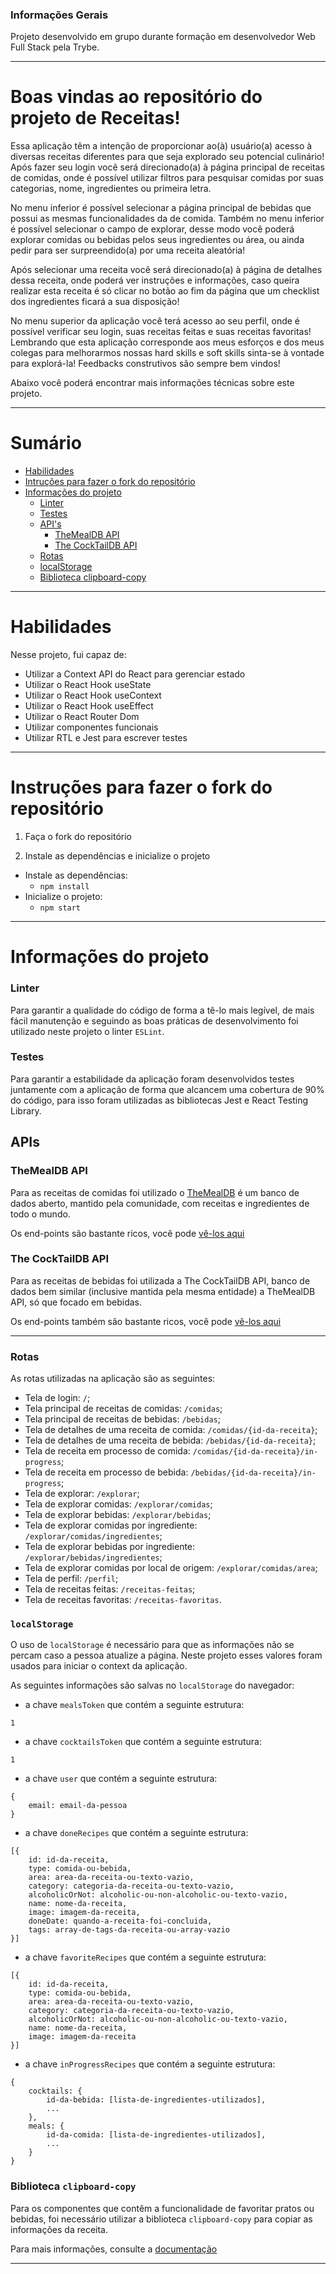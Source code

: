 ### Informações Gerais

Projeto desenvolvido em grupo durante formação em desenvolvedor Web Full Stack pela Trybe.

---

# Boas vindas ao repositório do projeto de Receitas!

Essa aplicação têm a intenção de proporcionar ao(à) usuário(a) acesso à diversas receitas diferentes para que seja explorado seu potencial culinário! Após fazer seu login você será direcionado(a) à página principal de receitas de comidas, onde é possível utilizar filtros para pesquisar comidas por suas categorias, nome, ingredientes ou primeira letra.

No menu inferior é possível selecionar a página principal de bebidas que possui as mesmas funcionalidades da de comida. Também no menu inferior é possível selecionar o campo de explorar, desse modo você poderá explorar comidas ou bebidas pelos seus ingredientes ou área, ou ainda pedir para ser surpreendido(a) por uma receita aleatória!

Após selecionar uma receita você será direcionado(a) à página de detalhes dessa receita, onde poderá ver instruções e informações, caso queira realizar esta receita é só clicar no botão ao fim da página que um checklist dos ingredientes ficará a sua disposição!


No menu superior da aplicação você terá acesso ao seu perfil, onde é possível verificar seu login, suas receitas feitas e suas receitas favoritas!
Lembrando que esta aplicação corresponde aos meus esforços e dos meus colegas para melhorarmos nossas hard skills e soft skills sinta-se à vontade para explorá-la! Feedbacks construtivos são sempre bem vindos!

Abaixo você poderá encontrar mais informações técnicas sobre este projeto.

---

# Sumário

- [Habilidades](#habilidades)
- [Intruções para fazer o fork do repositório](#intruções-para-fazer-o-fork-do-repositório)
- [Informações do projeto](#informações-do-projeto)
  - [Linter](#linter)
  - [Testes](#testes)
  - [API's](#apis)
    - [TheMealDB API](#themealdb-api)
    - [The CockTailDB API](#the-cocktaildb-api)
  - [Rotas](#rotas)
  - [localStorage](#localStorage)
  - [Biblioteca clipboard-copy](#biblioteca-clipboard-copy)

---

# Habilidades

Nesse projeto, fui capaz de:

  - Utilizar a Context API do React para gerenciar estado
  - Utilizar o React Hook useState
  - Utilizar o React Hook useContext
  - Utilizar o React Hook useEffect
  - Utilizar o React Router Dom
  - Utilizar componentes funcionais
  - Utilizar RTL e Jest para escrever testes

---

# Instruções para fazer o fork do repositório

1. Faça o fork do repositório

2. Instale as dependências e inicialize o projeto
  * Instale as dependências:
    * `npm install`
  * Inicialize o projeto:
    * `npm start`

---

# Informações do projeto

### Linter

Para garantir a qualidade do código de forma a tê-lo mais legível, de mais fácil manutenção e seguindo as boas práticas de desenvolvimento foi utilizado neste projeto o linter `ESLint`.

### Testes

Para garantir a estabilidade da aplicação foram desenvolvidos testes juntamente com a aplicação de forma que alcancem uma cobertura de 90% do código, para isso foram utilizadas as bibliotecas Jest e React Testing Library.

## APIs

### TheMealDB API

Para as receitas de comidas foi utilizado o [TheMealDB](https://www.themealdb.com/) é um banco de dados aberto, mantido pela comunidade, com receitas e ingredientes de todo o mundo.

Os end-points são bastante ricos, você pode [vê-los aqui](https://www.themealdb.com/api.php)

### The CockTailDB API

Para as receitas de bebidas foi utilizada a The CockTailDB API, banco de dados bem similar (inclusive mantida pela mesma entidade) a TheMealDB API, só que focado em bebidas.

Os end-points também são bastante ricos, você pode [vê-los aqui](https://www.thecocktaildb.com/api.php)

---

### Rotas

As rotas utilizadas na aplicação são as seguintes:

* Tela de login: `/`;
* Tela principal de receitas de comidas: `/comidas`;
* Tela principal de receitas de bebidas: `/bebidas`;
* Tela de detalhes de uma receita de comida: `/comidas/{id-da-receita}`;
* Tela de detalhes de uma receita de bebida: `/bebidas/{id-da-receita}`;
* Tela de receita em processo de comida: `/comidas/{id-da-receita}/in-progress`;
* Tela de receita em processo de bebida: `/bebidas/{id-da-receita}/in-progress`;
* Tela de explorar: `/explorar`;
* Tela de explorar comidas: `/explorar/comidas`;
* Tela de explorar bebidas: `/explorar/bebidas`;
* Tela de explorar comidas por ingrediente: `/explorar/comidas/ingredientes`;
* Tela de explorar bebidas por ingrediente: `/explorar/bebidas/ingredientes`;
* Tela de explorar comidas por local de origem: `/explorar/comidas/area`;
* Tela de perfil: `/perfil`;
* Tela de receitas feitas: `/receitas-feitas`;
* Tela de receitas favoritas: `/receitas-favoritas`.

### `localStorage`

O uso de `localStorage` é necessário para que as informações não se percam caso a pessoa atualize a página.
Neste projeto esses valores foram usados para iniciar o context da aplicação.

As seguintes informações são salvas no `localStorage` do navegador:

* a chave `mealsToken` que contém a seguinte estrutura:
```
1
```

* a chave `cocktailsToken` que contém  a seguinte estrutura:
```
1
```

* a chave `user` que contém  a seguinte estrutura:
```
{
    email: email-da-pessoa
}
```

* a chave `doneRecipes` que contém  a seguinte estrutura:
```
[{
    id: id-da-receita,
    type: comida-ou-bebida,
    area: area-da-receita-ou-texto-vazio,
    category: categoria-da-receita-ou-texto-vazio,
    alcoholicOrNot: alcoholic-ou-non-alcoholic-ou-texto-vazio,
    name: nome-da-receita,
    image: imagem-da-receita,
    doneDate: quando-a-receita-foi-concluida,
    tags: array-de-tags-da-receita-ou-array-vazio
}]
```

* a chave `favoriteRecipes` que contém  a seguinte estrutura:
```
[{
    id: id-da-receita,
    type: comida-ou-bebida,
    area: area-da-receita-ou-texto-vazio,
    category: categoria-da-receita-ou-texto-vazio,
    alcoholicOrNot: alcoholic-ou-non-alcoholic-ou-texto-vazio,
    name: nome-da-receita,
    image: imagem-da-receita
}]
```

* a chave `inProgressRecipes` que contém  a seguinte estrutura:
```
{
    cocktails: {
        id-da-bebida: [lista-de-ingredientes-utilizados],
        ...
    },
    meals: {
        id-da-comida: [lista-de-ingredientes-utilizados],
        ...
    }
}
```

### Biblioteca `clipboard-copy`

Para os componentes que contêm a funcionalidade de favoritar pratos ou bebidas, foi necessário utilizar a biblioteca `clipboard-copy` para copiar as informações da receita.

Para mais informações, consulte a [documentação](https://www.npmjs.com/package/clipboard-copy)

---
